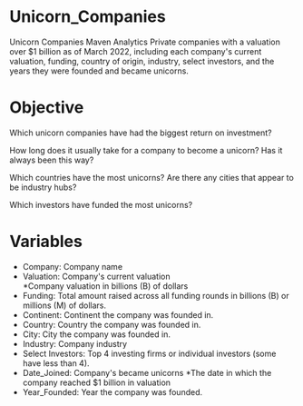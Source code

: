 # Unicorn_Companies

Unicorn Companies Maven Analytics
Private companies with a valuation over $1 billion as of March 2022, including each company's current valuation, funding, country of origin, industry, select investors, and the years they were founded and became unicorns.

# Objective

Which unicorn companies have had the biggest return on investment?

How long does it usually take for a company to become a unicorn? Has it always been this way?

Which countries have the most unicorns? Are there any cities that appear to be industry hubs?

Which investors have funded the most unicorns?

# Variables

- Company: Company name
- Valuation: Company's current valuation                    	
 *Company valuation in billions (B) of dollars
- Funding: Total amount raised across all funding rounds in billions (B) or millions (M) of dollars.
- Continent: Continent the company was founded in.
- Country: Country the company was founded in.
- City: City the company was founded in.
- Industry: Company industry
- Select Investors: Top 4 investing firms or individual investors (some have less than 4).
- Date_Joined: Company's became unicorns
  *The date in which the company reached $1 billion in valuation
- Year_Founded: Year the company was founded.

